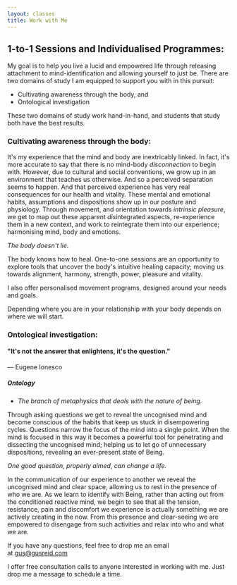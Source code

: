 ```yaml
---
layout: classes
title: Work with Me
---
```


## 1-to-1 Sessions and Individualised Programmes:

My goal is to help you live a lucid and empowered life through releasing attachment to mind-identification and allowing yourself to just be. There are two domains of study I am equipped to support you with in this pursuit:
- Cultivating awareness through the body, and
- Ontological investigation

These two domains of study work hand-in-hand, and students that study both have the best results. 
### Cultivating awareness through the body:

It's my experience that the mind and body are inextricably linked. In fact, it's more accurate to say that there is no mind-body *disconnection* to begin with. However, due to cultural and social conventions, we grow up in an environment that teaches us otherwise. And so a perceived separation seems to happen. And that perceived experience has very real consequences for our health and vitality. These mental and emotional habits, assumptions and dispositions show up in our posture and physiology. Through movement, and orientation towards *intrinsic pleasure*, we get to map out these apparent *dis*integrated aspects, re-experience them in a new context, and work to reintegrate them into our experience; harmonising mind, body and emotions. 

*The body doesn't lie.*

The body knows how to heal. One-to-one sessions are an opportunity to explore tools that uncover the body's intuitive healing capacity; moving us towards alignment, harmony, strength, power, pleasure and vitality. 

I also offer personalised movement programs, designed around your needs and goals.

Depending where you are in your relationship with your body depends on where we will start. 

### Ontological investigation:

#### "It's not the answer that enlightens, it's the question."
— Eugene Ionesco
##### Ontology
- *The branch of metaphysics that deals with the nature of being.*

Through asking questions we get to reveal the uncognised mind and become conscious of the habits that keep us stuck in disempowering cycles. Questions narrow the focus of the mind into a single point. When the mind is focused in this way it becomes a powerful tool for penetrating and dissecting the uncognised mind; helping us to let go of unnecessary dispositions, revealing an ever-present state of Being. 

*One good question, properly aimed, can change a life.*

In the communication of our experience to another we reveal the uncognised mind and clear space, allowing us to rest in the presence of who we are. As we learn to identify with Being, rather than acting out from the conditioned reactive mind, we begin to see that all the tension, resistance, pain and discomfort we experience is actually something we are actively creating in the now. From this presence and clear-seeing we are empowered to disengage from such activities and relax into who and what we are. 

If you have any questions, feel free to drop me an email at [gus@gusreid.com](mailto:gus@gusreid.com) 

I offer free consultation calls to anyone interested in working with me. Just drop me a message to schedule a time.    

